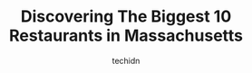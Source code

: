 ---
layout: ampstory
image: https://i0.wp.com/?resize=640,853
author: techidn
featured: false
description: Explore the diverse Restaurant scene in Massachusetts, home to an incredible selection of 10 establishments catering to every taste. Whether youre in search of iconic favorites or undiscove
title: Discovering The Biggest 10 Restaurants in Massachusetts
cover:
   title: Discovering The Biggest 10 Restaurants in Massachusetts
   subtitle: RICKPATE
   background: 

pages: 
 - layout: thirds
   top: <h1>#1 Gibbet Hill Grill</h1>
   bottom: "<p>Wow, what a fantastic meal and experience. My mom was in town visiting and I wanted to take her somewhere special for an early dinner. I had Gibbet Hill recommended to me</p>"
   background: https://images.unsplash.com/photo-1614648718611-0635f29016cb?ixlib=rb-4.0.3&ixid=MnwxMjA3fDB8MHxwaG90by1wYWdlfHx8fGVufDB8fHx8&auto=format&fit=crop&w=640&h=853&q=80
   backgroundblur: true
 - layout: thirds
   top: <h1>#2 Oleana</h1>
   bottom: "<p>Oleana is a cozy spot for a delicious Turkish meal in Cambridge. We truly felt like we were back in Istanbul when eating here! My husband and I came to celebrate a birthd</p>"
   background: https://images.unsplash.com/photo-1524169358666-79f22534bc6e?ixlib=rb-4.0.3&ixid=MnwxMjA3fDB8MHxwaG90by1wYWdlfHx8fGVufDB8fHx8&auto=format&fit=crop&w=640&h=853&q=80
   cta:
      link: https://paketmu.com/discovering-the-biggest-10-restaurants-in-massachusetts/
      text: Discovering The Biggest 10 Restaurants in Massachusetts
 - layout: thirds
   top: <h1>#3 Soul of India</h1>
   bottom: "<p>We stopped in on a Sunday around noon to give the lunch buffet a try.  It was delicious!  There were several options for both vegetarians and meat eaters.  Servers were p</p>"
   background: https://images.unsplash.com/photo-1536745287225-21d689278fd1?ixlib=rb-4.0.3&ixid=MnwxMjA3fDB8MHxwaG90by1wYWdlfHx8fGVufDB8fHx8&auto=format&fit=crop&w=640&h=853&q=80
   cta:
      link: https://paketmu.com/discovering-the-biggest-10-restaurants-in-massachusetts/
      text: Discovering The Biggest 10 Restaurants in Massachusetts
 - layout: thirds
   top: <h1>#4 Ma Maison</h1>
   bottom: "<p>272 Cambridge St, Boston, MA 02114, United States</p>"
   background: https://images.unsplash.com/photo-1620421680010-0766ff230392?ixlib=rb-4.0.3&ixid=MnwxMjA3fDB8MHxwaG90by1wYWdlfHx8fGVufDB8fHx8&auto=format&fit=crop&w=640&h=853&q=80
   cta:
      link: https://paketmu.com/discovering-the-biggest-10-restaurants-in-massachusetts/
      text: Discovering The Biggest 10 Restaurants in Massachusetts
 - layout: thirds
   top: <h1>#5 3 Restaurant</h1>
   bottom: "<p>461 W Central St, Franklin, MA 02038, United States</p>"
   background: https://images.unsplash.com/photo-1533998839656-76f5e4b2bccb?ixlib=rb-4.0.3&ixid=MnwxMjA3fDB8MHxwaG90by1wYWdlfHx8fGVufDB8fHx8&auto=format&fit=crop&w=640&h=853&q=80
   cta:
      link: https://paketmu.com/discovering-the-biggest-10-restaurants-in-massachusetts/
      text: Discovering The Biggest 10 Restaurants in Massachusetts
 - layout: thirds
   top: <h1>#6 Restaurante Cesaria</h1>
   bottom: "<p>266 Bowdoin St, Boston, MA 02122, United States</p>"
   background: https://images.unsplash.com/photo-1546497974-b213c9efb599?ixlib=rb-4.0.3&ixid=MnwxMjA3fDB8MHxwaG90by1wYWdlfHx8fGVufDB8fHx8&auto=format&fit=crop&w=640&h=853&q=80
   cta:
      link: https://paketmu.com/discovering-the-biggest-10-restaurants-in-massachusetts/
      text: Discovering The Biggest 10 Restaurants in Massachusetts
 - layout: thirds
   top: <h1>#7 The Villa Restaurant</h1>
   bottom: "<p>124 E Plain St, Wayland, MA 01778, United States</p>"
   background: https://images.unsplash.com/photo-1609083590460-7b8cc0ca65f8?ixlib=rb-4.0.3&ixid=MnwxMjA3fDB8MHxwaG90by1wYWdlfHx8fGVufDB8fHx8&auto=format&fit=crop&w=640&h=853&q=80
   cta:
      link: https://paketmu.com/discovering-the-biggest-10-restaurants-in-massachusetts/
      text: Discovering The Biggest 10 Restaurants in Massachusetts
 - layout: thirds
   middle: Continue reading...
   background: https://images.unsplash.com/photo-1549241520-425e3dfc01cb?ixlib=rb-4.0.3&ixid=MnwxMjA3fDB8MHxwaG90by1wYWdlfHx8fGVufDB8fHx8&auto=format&fit=crop&w=640&h=853&q=80
   cta:
      link: https://paketmu.com/discovering-the-biggest-10-restaurants-in-massachusetts/
      text: Discovering The Biggest 10 Restaurants in Massachusetts
      
---